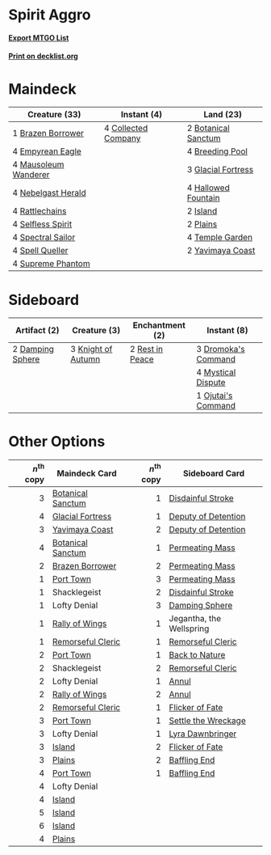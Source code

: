 # Spirit Aggro

#### [Export MTGO List](../collection/Spirit%20Aggro/Spirit%20Aggro.txt)
#### [Print on decklist.org](http://decklist.org/?deckmain=2%09Botanical%20Sanctum%0A1%09Brazen%20Borrower%0A4%09Breeding%20Pool%0A4%09Collected%20Company%0A4%09Empyrean%20Eagle%0A3%09Glacial%20Fortress%0A4%09Hallowed%20Fountain%0A2%09Island%0A4%09Mausoleum%20Wanderer%0A4%09Nebelgast%20Herald%0A2%09Plains%0A4%09Rattlechains%0A4%09Selfless%20Spirit%0A4%09Spectral%20Sailor%0A4%09Spell%20Queller%0A4%09Supreme%20Phantom%0A4%09Temple%20Garden%0A2%09Yavimaya%20Coast&deckside=2%09Damping%20Sphere%0A3%09Dromoka's%20Command%0A3%09Knight%20of%20Autumn%0A4%09Mystical%20Dispute%0A1%09Ojutai's%20Command%0A2%09Rest%20in%20Peace)
# Maindeck

|                                         Creature (33)                                         |                                         Instant (4)                                          |                                          Land (23)                                           |
|-----------------------------------------------------------------------------------------------|----------------------------------------------------------------------------------------------|----------------------------------------------------------------------------------------------|
|1 [Brazen Borrower](http://gatherer.wizards.com/Pages/Card/Details.aspx?multiverseid=473001)   |4 [Collected Company](http://gatherer.wizards.com/Pages/Card/Details.aspx?multiverseid=394519)|2 [Botanical Sanctum](http://gatherer.wizards.com/Pages/Card/Details.aspx?multiverseid=417817)|
|4 [Empyrean Eagle](http://gatherer.wizards.com/Pages/Card/Details.aspx?multiverseid=466962)    |                                                                                              |4 [Breeding Pool](http://gatherer.wizards.com/Pages/Card/Details.aspx?multiverseid=97088)     |
|4 [Mausoleum Wanderer](http://gatherer.wizards.com/Pages/Card/Details.aspx?multiverseid=414364)|                                                                                              |3 [Glacial Fortress](http://gatherer.wizards.com/Pages/Card/Details.aspx?multiverseid=190562) |
|4 [Nebelgast Herald](http://gatherer.wizards.com/Pages/Card/Details.aspx?multiverseid=414366)  |                                                                                              |4 [Hallowed Fountain](http://gatherer.wizards.com/Pages/Card/Details.aspx?multiverseid=97071) |
|4 [Rattlechains](http://gatherer.wizards.com/Pages/Card/Details.aspx?multiverseid=409824)      |                                                                                              |2 [Island](http://gatherer.wizards.com/Pages/Card/Details.aspx?multiverseid=439857)           |
|4 [Selfless Spirit](http://gatherer.wizards.com/Pages/Card/Details.aspx?multiverseid=414332)   |                                                                                              |2 [Plains](http://gatherer.wizards.com/Pages/Card/Details.aspx?multiverseid=439856)           |
|4 [Spectral Sailor](http://gatherer.wizards.com/Pages/Card/Details.aspx?multiverseid=466830)   |                                                                                              |4 [Temple Garden](http://gatherer.wizards.com/Pages/Card/Details.aspx?multiverseid=405112)    |
|4 [Spell Queller](http://gatherer.wizards.com/Pages/Card/Details.aspx?multiverseid=414494)     |                                                                                              |2 [Yavimaya Coast](http://gatherer.wizards.com/Pages/Card/Details.aspx?multiverseid=129810)   |
|4 [Supreme Phantom](http://gatherer.wizards.com/Pages/Card/Details.aspx?multiverseid=447212)   |                                                                                              |                                                                                              |


# Sideboard

|                                       Artifact (2)                                        |                                        Creature (3)                                         |                                     Enchantment (2)                                      |                                         Instant (8)                                          |
|-------------------------------------------------------------------------------------------|---------------------------------------------------------------------------------------------|------------------------------------------------------------------------------------------|----------------------------------------------------------------------------------------------|
|2 [Damping Sphere](http://gatherer.wizards.com/Pages/Card/Details.aspx?multiverseid=443101)|3 [Knight of Autumn](http://gatherer.wizards.com/Pages/Card/Details.aspx?multiverseid=452933)|2 [Rest in Peace](http://gatherer.wizards.com/Pages/Card/Details.aspx?multiverseid=442021)|3 [Dromoka's Command](http://gatherer.wizards.com/Pages/Card/Details.aspx?multiverseid=394558)|
|                                                                                           |                                                                                             |                                                                                          |4 [Mystical Dispute](http://gatherer.wizards.com/Pages/Card/Details.aspx?multiverseid=473020) |
|                                                                                           |                                                                                             |                                                                                          |1 [Ojutai's Command](http://gatherer.wizards.com/Pages/Card/Details.aspx?multiverseid=394642) |


# Other Options

|*n*<sup>th</sup> copy|                                       Maindeck Card                                        |*n*<sup>th</sup> copy|                                        Sideboard Card                                        |
|--------------------:|--------------------------------------------------------------------------------------------|--------------------:|----------------------------------------------------------------------------------------------|
|                    3|[Botanical Sanctum](http://gatherer.wizards.com/Pages/Card/Details.aspx?multiverseid=417817)|                    1|[Disdainful Stroke](http://gatherer.wizards.com/Pages/Card/Details.aspx?multiverseid=420705)  |
|                    4|[Glacial Fortress](http://gatherer.wizards.com/Pages/Card/Details.aspx?multiverseid=190562) |                    1|[Deputy of Detention](http://gatherer.wizards.com/Pages/Card/Details.aspx?multiverseid=457309)|
|                    3|[Yavimaya Coast](http://gatherer.wizards.com/Pages/Card/Details.aspx?multiverseid=129810)   |                    2|[Deputy of Detention](http://gatherer.wizards.com/Pages/Card/Details.aspx?multiverseid=457309)|
|                    4|[Botanical Sanctum](http://gatherer.wizards.com/Pages/Card/Details.aspx?multiverseid=417817)|                    1|[Permeating Mass](http://gatherer.wizards.com/Pages/Card/Details.aspx?multiverseid=414467)    |
|                    2|[Brazen Borrower](http://gatherer.wizards.com/Pages/Card/Details.aspx?multiverseid=473001)  |                    2|[Permeating Mass](http://gatherer.wizards.com/Pages/Card/Details.aspx?multiverseid=414467)    |
|                    1|[Port Town](http://gatherer.wizards.com/Pages/Card/Details.aspx?multiverseid=410046)        |                    3|[Permeating Mass](http://gatherer.wizards.com/Pages/Card/Details.aspx?multiverseid=414467)    |
|                    1|Shacklegeist                                                                                |                    2|[Disdainful Stroke](http://gatherer.wizards.com/Pages/Card/Details.aspx?multiverseid=420705)  |
|                    1|Lofty Denial                                                                                |                    3|[Damping Sphere](http://gatherer.wizards.com/Pages/Card/Details.aspx?multiverseid=443101)     |
|                    1|[Rally of Wings](http://gatherer.wizards.com/Pages/Card/Details.aspx?multiverseid=460954)   |                    1|Jegantha, the Wellspring                                                                      |
|                    1|[Remorseful Cleric](http://gatherer.wizards.com/Pages/Card/Details.aspx?multiverseid=447169)|                    1|[Remorseful Cleric](http://gatherer.wizards.com/Pages/Card/Details.aspx?multiverseid=447169)  |
|                    2|[Port Town](http://gatherer.wizards.com/Pages/Card/Details.aspx?multiverseid=410046)        |                    1|[Back to Nature](http://gatherer.wizards.com/Pages/Card/Details.aspx?multiverseid=208284)     |
|                    2|Shacklegeist                                                                                |                    2|[Remorseful Cleric](http://gatherer.wizards.com/Pages/Card/Details.aspx?multiverseid=447169)  |
|                    2|Lofty Denial                                                                                |                    1|[Annul](http://gatherer.wizards.com/Pages/Card/Details.aspx?multiverseid=45976)               |
|                    2|[Rally of Wings](http://gatherer.wizards.com/Pages/Card/Details.aspx?multiverseid=460954)   |                    2|[Annul](http://gatherer.wizards.com/Pages/Card/Details.aspx?multiverseid=45976)               |
|                    2|[Remorseful Cleric](http://gatherer.wizards.com/Pages/Card/Details.aspx?multiverseid=447169)|                    1|[Flicker of Fate](http://gatherer.wizards.com/Pages/Card/Details.aspx?multiverseid=476267)    |
|                    3|[Port Town](http://gatherer.wizards.com/Pages/Card/Details.aspx?multiverseid=410046)        |                    1|[Settle the Wreckage](http://gatherer.wizards.com/Pages/Card/Details.aspx?multiverseid=435186)|
|                    3|Lofty Denial                                                                                |                    1|[Lyra Dawnbringer](http://gatherer.wizards.com/Pages/Card/Details.aspx?multiverseid=442914)   |
|                    3|[Island](http://gatherer.wizards.com/Pages/Card/Details.aspx?multiverseid=439857)           |                    2|[Flicker of Fate](http://gatherer.wizards.com/Pages/Card/Details.aspx?multiverseid=476267)    |
|                    3|[Plains](http://gatherer.wizards.com/Pages/Card/Details.aspx?multiverseid=439856)           |                    2|[Baffling End](http://gatherer.wizards.com/Pages/Card/Details.aspx?multiverseid=439658)       |
|                    4|[Port Town](http://gatherer.wizards.com/Pages/Card/Details.aspx?multiverseid=410046)        |                    1|[Baffling End](http://gatherer.wizards.com/Pages/Card/Details.aspx?multiverseid=439658)       |
|                    4|Lofty Denial                                                                                |                     |                                                                                              |
|                    4|[Island](http://gatherer.wizards.com/Pages/Card/Details.aspx?multiverseid=439857)           |                     |                                                                                              |
|                    5|[Island](http://gatherer.wizards.com/Pages/Card/Details.aspx?multiverseid=439857)           |                     |                                                                                              |
|                    6|[Island](http://gatherer.wizards.com/Pages/Card/Details.aspx?multiverseid=439857)           |                     |                                                                                              |
|                    4|[Plains](http://gatherer.wizards.com/Pages/Card/Details.aspx?multiverseid=439856)           |                     |                                                                                              |

